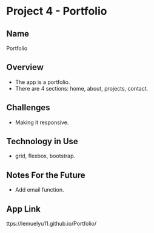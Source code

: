 # Project 4 - Portfolio

## Name
Portfolio

## Overview
* The app is a portfolio.
* There are 4 sections: home, about, projects, contact.

## Challenges
* Making it responsive.

## Technology in Use
* grid, flexbox, bootstrap.

## Notes For the Future
* Add email function.

## App Link
ttps://lemuelyu11.github.io/Portfolio/
